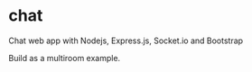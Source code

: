 # chat
Chat web app with Nodejs, Express.js, Socket.io and Bootstrap

Build as a multiroom example.
